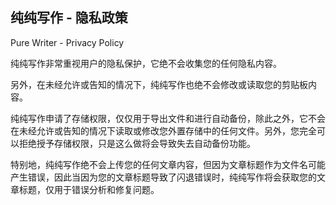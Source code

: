 ## 纯纯写作 - 隐私政策 
Pure Writer - Privacy Policy

纯纯写作非常重视用户的隐私保护，它绝不会收集您的任何隐私内容。

另外，在未经允许或告知的情况下，纯纯写作也绝不会修改或读取您的剪贴板内容。

纯纯写作申请了存储权限，仅仅用于导出文件和进行自动备份，除此之外，它不会在未经允许或告知的情况下读取或修改您外置存储中的任何文件。另外，您完全可以拒绝授予存储权限，只是这么做将会导致失去自动备份功能。

特别地，纯纯写作绝不会上传您的任何文章内容，但因为文章标题作为文件名可能产生错误，因此当因为您的文章标题导致了闪退错误时，纯纯写作将会获取您的文章标题，仅用于错误分析和修复问题。